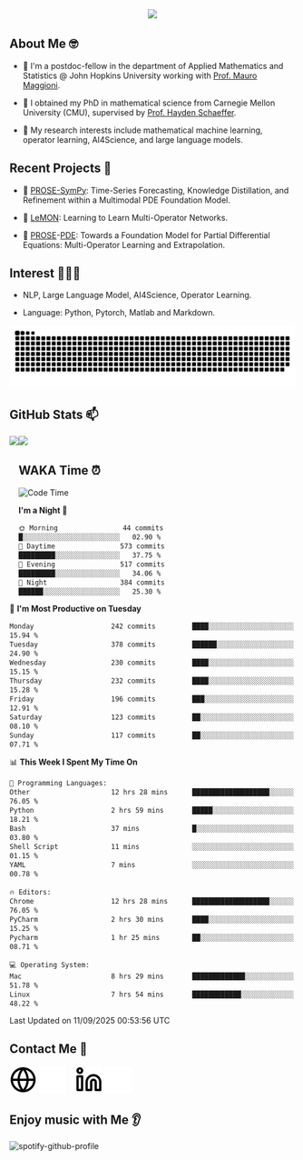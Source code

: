 

<div align="center">
<!--   <h3>Hi there 👋, I'm Jingmin Sun (孙婧旻)</h3> -->
  <img src="https://readme-typing-svg.demolab.com?font=Inconsolata&weight=500&size=50&pause=1000&color=787062&center=true&vCenter=true&repeat=true&random=false&width=1300&height=140&lines=%E2%9C%A9+Hi+there%21+I'm+Jingmin+Sun+%E2%9C%A9;%E5%A4%A7%E5%AE%B6%F0%9F%90%92%E5%91%80+%E8%BF%99%E9%87%8C%E6%98%AF%E5%B0%8F%E5%AD%99%F0%9F%8C%83" />

</div>

## About Me 🤓 
- 👀 I'm a postdoc-fellow in the department of Applied Mathematics and Statistics @ John Hopkins University working with <a href="https://mauromaggioni.duckdns.org/" target="_blank">Prof. Mauro Maggioni</a>.

- 🌱 I obtained my PhD in mathematical science from Carnegie Mellon University (CMU), supervised by  <a href="https://sites.google.com/view/haydenschaeffer/" target="_blank">Prof. Hayden Schaeffer</a>.

- 💬 My research interests include mathematical machine learning, operator learning, AI4Science, and large language models.

## Recent Projects 📒
- 🔭 <a href="https://github.com/JingminSun/prose_v1" target="_blank">PROSE-SymPy</a>: Time-Series Forecasting, Knowledge Distillation, and Refinement within a Multimodal PDE Foundation Model.

- 🔭 <a href="https://github.com/JingminSun/LeMON_PROSE" target="_blank"> LeMON</a>:  Learning to Learn Multi-Operator Networks.

- 🔭 <a href="https://github.com/JingminSun/prose" target="_blank">PROSE</a>-<a href="https://github.com/JingminSun/prose_v1" target="_blank">PDE</a>: Towards a Foundation Model for Partial Differential Equations: Multi-Operator Learning and Extrapolation.
  
## Interest 👨🏽‍💻
- NLP, Large Language Model, AI4Science, Operator Learning.

- Language: Python, Pytorch, Matlab and Markdown.
<picture>
  <source media="(prefers-color-scheme: dark)" srcset="https://raw.githubusercontent.com/JingminSun/JingminSun/output/github-contribution-grid-snake-dark.svg">
  <source media="(prefers-color-scheme: light)" srcset="https://raw.githubusercontent.com/JingminSun/JingminSun/output/github-contribution-grid-snake.svg">
  <img alt="github contribution grid snake animation" src="https://raw.githubusercontent.com/JingminSun/JingminSun/output/github-contribution-grid-snake.svg">
</picture>

## GitHub Stats 📫

<div>
  <img height="170" align="left" src="https://github-readme-stats-three-nu-80.vercel.app/api?username=JingminSun&show_icons=true&theme=transparent&count_private=true&rank_icon=github&include_all_commits=true" />
  <img height="170" src="https://github-readme-stats-three-nu-80.vercel.app/api/top-langs/?username=JingminSun&hide_langs_below=1&theme=transparent&line_height=27&layout=compact&count_private=true" />
</div>

## WAKA Time ⏰

<!--START_SECTION:waka-->
![Code Time](http://img.shields.io/badge/Code%20Time-162%20hrs%2053%20mins-blue)

**I'm a Night 🦉** 

```text
🌞 Morning                44 commits          █░░░░░░░░░░░░░░░░░░░░░░░░   02.90 % 
🌆 Daytime                573 commits         █████████░░░░░░░░░░░░░░░░   37.75 % 
🌃 Evening                517 commits         █████████░░░░░░░░░░░░░░░░   34.06 % 
🌙 Night                  384 commits         ██████░░░░░░░░░░░░░░░░░░░   25.30 % 
```
📅 **I'm Most Productive on Tuesday** 

```text
Monday                   242 commits         ████░░░░░░░░░░░░░░░░░░░░░   15.94 % 
Tuesday                  378 commits         ██████░░░░░░░░░░░░░░░░░░░   24.90 % 
Wednesday                230 commits         ████░░░░░░░░░░░░░░░░░░░░░   15.15 % 
Thursday                 232 commits         ████░░░░░░░░░░░░░░░░░░░░░   15.28 % 
Friday                   196 commits         ███░░░░░░░░░░░░░░░░░░░░░░   12.91 % 
Saturday                 123 commits         ██░░░░░░░░░░░░░░░░░░░░░░░   08.10 % 
Sunday                   117 commits         ██░░░░░░░░░░░░░░░░░░░░░░░   07.71 % 
```


📊 **This Week I Spent My Time On** 

```text
💬 Programming Languages: 
Other                    12 hrs 28 mins      ███████████████████░░░░░░   76.05 % 
Python                   2 hrs 59 mins       █████░░░░░░░░░░░░░░░░░░░░   18.21 % 
Bash                     37 mins             █░░░░░░░░░░░░░░░░░░░░░░░░   03.80 % 
Shell Script             11 mins             ░░░░░░░░░░░░░░░░░░░░░░░░░   01.15 % 
YAML                     7 mins              ░░░░░░░░░░░░░░░░░░░░░░░░░   00.78 % 

🔥 Editors: 
Chrome                   12 hrs 28 mins      ███████████████████░░░░░░   76.05 % 
PyCharm                  2 hrs 30 mins       ████░░░░░░░░░░░░░░░░░░░░░   15.25 % 
Pycharm                  1 hr 25 mins        ██░░░░░░░░░░░░░░░░░░░░░░░   08.71 % 

💻 Operating System: 
Mac                      8 hrs 29 mins       █████████████░░░░░░░░░░░░   51.78 % 
Linux                    7 hrs 54 mins       ████████████░░░░░░░░░░░░░   48.22 % 
```


 Last Updated on 11/09/2025 00:53:56 UTC
<!--END_SECTION:waka-->


## Contact Me 👯

[![website](./img/globe-light.svg)](https://jingminsun.github.io#gh-light-mode-only)
[![website](./img/globe-dark.svg)](https://jingminsun.github.io#gh-dark-mode-only)
&nbsp;&nbsp;
[![website](./img/linkedin-light.svg)](https://linkedin.com/in/jingmin-sun-529ab816b/#gh-light-mode-only)
[![website](./img/linkedin-dark.svg)](https://linkedin.com/in/jingmin-sun-529ab816b#gh-dark-mode-only)

## Enjoy music with Me 👂
![spotify-github-profile](https://spotify-github-profile.kittinanx.com/api/view?uid=316omdldpvpn3opl3jut4pxkmize&cover_image=false&theme=default&show_offline=false&background_color=121212&interchange=false)

